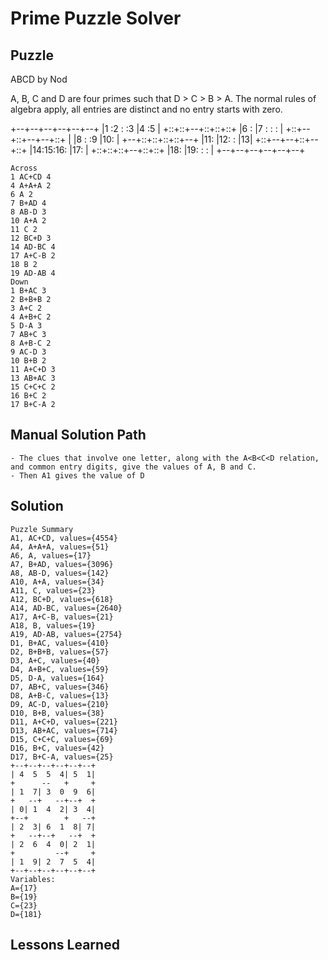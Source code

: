 # Prime Puzzle Solver

## Puzzle

ABCD by Nod

A, B, C and D are four primes such that D > C > B > A. The normal rules of algebra apply, all entries are distinct and no entry starts with zero.

+--+--+--+--+--+--+
|1 :2 :  :3 |4 :5 |
+::+::+--+::+::+::+
|6 :  |7 :  :  :  |
+::+--+::+--+--+::+
|  |8 :  :9 |10:  |
+--+::+::+::+::+--+
|11:  |12:  :  |13|
+::+--+--+::+--+::+
|14:15:16:  |17:  |
+::+::+::+--+::+::+
|18:  |19:  :  :  |
+--+--+--+--+--+--+

```
Across
1 AC+CD 4
4 A+A+A 2
6 A 2
7 B+AD 4
8 AB-D 3
10 A+A 2
11 C 2
12 BC+D 3
14 AD-BC 4
17 A+C-B 2
18 B 2
19 AD-AB 4
Down
1 B+AC 3
2 B+B+B 2
3 A+C 2
4 A+B+C 2
5 D-A 3
7 AB+C 3
8 A+B-C 2
9 AC-D 3
10 B+B 2
11 A+C+D 3
13 AB+AC 3
15 C+C+C 2
16 B+C 2
17 B+C-A 2
```

## Manual Solution Path

```
- The clues that involve one letter, along with the A<B<C<D relation, and common entry digits, give the values of A, B and C. 
- Then A1 gives the value of D
```

## Solution

```
Puzzle Summary
A1, AC+CD, values={4554}
A4, A+A+A, values={51}
A6, A, values={17}
A7, B+AD, values={3096}
A8, AB-D, values={142}
A10, A+A, values={34}
A11, C, values={23}
A12, BC+D, values={618}
A14, AD-BC, values={2640}
A17, A+C-B, values={21}
A18, B, values={19}
A19, AD-AB, values={2754}
D1, B+AC, values={410}
D2, B+B+B, values={57}
D3, A+C, values={40}
D4, A+B+C, values={59}
D5, D-A, values={164}
D7, AB+C, values={346}
D8, A+B-C, values={13}
D9, AC-D, values={210}
D10, B+B, values={38}
D11, A+C+D, values={221}
D13, AB+AC, values={714}
D15, C+C+C, values={69}
D16, B+C, values={42}
D17, B+C-A, values={25}
+--+--+--+--+--+--+
| 4  5  5  4| 5  1|
+      --   +     +
| 1  7| 3  0  9  6|
+   --+   --+--+  +
| 0| 1  4  2| 3  4|
+--+        +   --+
| 2  3| 6  1  8| 7|
+   --+--+   --+  +
| 2  6  4  0| 2  1|
+         --+     +
| 1  9| 2  7  5  4|
+--+--+--+--+--+--+
Variables:
A={17}
B={19}
C={23}
D={181}
```

## Lessons Learned


